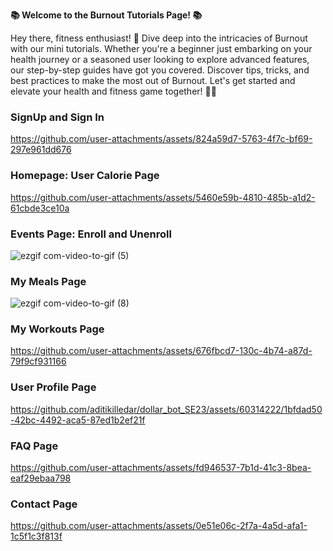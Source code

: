 **📚 Welcome to the Burnout Tutorials Page! 📚**

Hey there, fitness enthusiast! 🌟 Dive deep into the intricacies of Burnout with our mini tutorials. Whether you're a beginner just embarking on your health journey or a seasoned user looking to explore advanced features, our step-by-step guides have got you covered. Discover tips, tricks, and best practices to make the most out of Burnout. Let's get started and elevate your health and fitness game together! 💪🔥

### SignUp and Sign In

https://github.com/user-attachments/assets/824a59d7-5763-4f7c-bf69-297e961dd676

### Homepage: User Calorie Page

https://github.com/user-attachments/assets/5460e59b-4810-485b-a1d2-61cbde3ce10a

### Events Page: Enroll and Unenroll
![ezgif com-video-to-gif (5)](https://github.com/aditikilledar/dollar_bot_SE23/assets/60314222/7b9ba965-03aa-4602-ab61-2e4871f59409)

### My Meals Page
![ezgif com-video-to-gif (8)](https://github.com/aditikilledar/dollar_bot_SE23/assets/60314222/24693cf9-9643-4ca9-92cf-a9fb8bce5628)

### My Workouts Page

https://github.com/user-attachments/assets/676fbcd7-130c-4b74-a87d-79f9cf931166

### User Profile Page
https://github.com/aditikilledar/dollar_bot_SE23/assets/60314222/1bfdad50-42bc-4492-aca5-87ed1b2ef21f

### FAQ Page

https://github.com/user-attachments/assets/fd946537-7b1d-41c3-8bea-eaf29ebaa798

### Contact Page

https://github.com/user-attachments/assets/0e51e06c-2f7a-4a5d-afa1-1c5f1c3f813f


